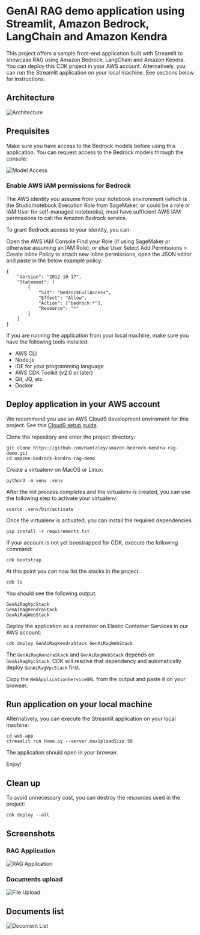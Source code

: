 
# GenAI RAG demo application using Streamlit, Amazon Bedrock, LangChain and Amazon Kendra

This project offers a sample front-end application built with Streamlit to showcase RAG using Amazon Bedrock, LangChain and Amazon Kendra. 
You can deploy this CDK project in your AWS account. Alternatively, you can run the Streamlit application on your local machine. 
See sections below for instructions.

## Architecture
![Architecture](./images/architecture.png)


## Prequisites

Make sure you have access to the Bedrock models before using this application. You can request access to the Bedrock models through the console:

![Model Access](./images/model-access.png)


### Enable AWS IAM permissions for Bedrock
The AWS identity you assume from your notebook environment (which is the Studio/notebook Execution Role from SageMaker, or could be a role or IAM User for self-managed notebooks), must have sufficient AWS IAM permissions to call the Amazon Bedrock service.

To grant Bedrock access to your identity, you can:

Open the AWS IAM Console
Find your Role (if using SageMaker or otherwise assuming an IAM Role), or else User
Select Add Permissions > Create Inline Policy to attach new inline permissions, open the JSON editor and paste in the below example policy:

```
{
    "Version": "2012-10-17",
    "Statement": [
        {
            "Sid": "BedrockFullAccess",
            "Effect": "Allow",
            "Action": ["bedrock:*"],
            "Resource": "*"
        }
    ]
}
```

If you are running the application from your local machine, make sure you have the following tools installed:
* AWS CLI
* Node.js
* IDE for your programming language
* AWS CDK Toolkit (v2.0 or later)
* Git, JQ, etc
* Docker

## Deploy application in your AWS account

We recommend you use an AWS Cloud9 development enviroment for this project. See this [Cloud9 setup guide](./cloud9.md).

Clone the repository and enter the project directory:

```
git clone https://github.com/Hantzley/amazon-bedrock-kendra-rag-demo.git
cd amazon-bedrock-kendra-rag-demo

```

Create a virtualenv on MacOS or Linux:

```
python3 -m venv .venv
```

After the init process completes and the virtualenv is created, you can use the following
step to activate your virtualenv.

```
source .venv/bin/activate
```


Once the virtualenv is activated, you can install the required dependencies.

```
pip install -r requirements.txt
```

If your account is not yet boostrapped for CDK, execute the following command:

```
cdk bootstrap
```

At this point you can now list the stacks in the project.

```
cdk ls
```
You should see the following output:

```
GenAiRagVpcStack
GenAiRagKendraStack
GenAiRagWebStack
```

Deploy the application as a container on Elastic Container Services in our AWS account:

```
cdk deploy GenAiRagKendraStack GenAiRagWebStack
```
The `GenAiRagKendraStack` and `GenAiRagWebStack` depends on `GenAiRagVpcStack`. CDK will resolve that dependency and automatically deploy `GenAiRagVpcStack` first.

Copy the `WebApplicationServiceURL` from the output and paste it on your browser.


## Run application on your local machine

Alternatively, you can execute the Streamlit application on your local machine:

```
cd web-app
streamlit run Home.py --server.maxUploadSize 50
```

The application should open in your browser.


Enjoy!


## Clean up

To avoid unnecessary cost, you can destroy the resources used in the project:

```
cdk deploy --all
```


## Screenshots

### RAG Application

![RAG Application](./images/rag-application.png)


### Documents upload

![File Upload](./images/file-upload.png)


## Documents list

![Document List](./images/documents-list.png)
